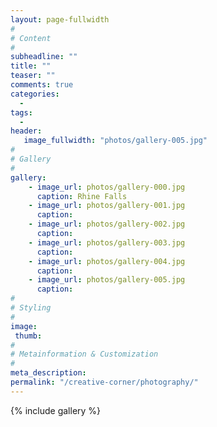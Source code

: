 ```yaml
---
layout: page-fullwidth
#
# Content
#
subheadline: ""
title: ""
teaser: ""
comments: true
categories:
  -
tags:
  -
header:
   image_fullwidth: "photos/gallery-005.jpg"
#
# Gallery
#
gallery:
    - image_url: photos/gallery-000.jpg
      caption: Rhine Falls
    - image_url: photos/gallery-001.jpg
      caption: 
    - image_url: photos/gallery-002.jpg
      caption: 
    - image_url: photos/gallery-003.jpg
      caption: 
    - image_url: photos/gallery-004.jpg
      caption: 
    - image_url: photos/gallery-005.jpg
      caption: 
#
# Styling
#
image:
 thumb:
#
# Metainformation & Customization
#
meta_description:
permalink: "/creative-corner/photography/"
---
```


{% include gallery %}